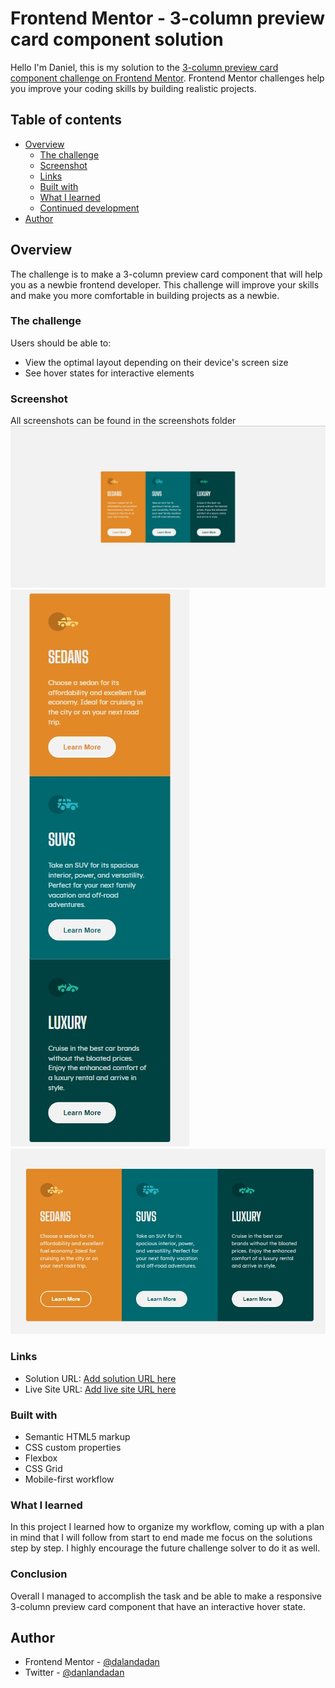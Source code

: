 # Frontend Mentor - 3-column preview card component solution

Hello I'm Daniel, this is my solution to the [3-column preview card component challenge on Frontend Mentor](https://www.frontendmentor.io/challenges/3column-preview-card-component-pH92eAR2-). Frontend Mentor challenges help you improve your coding skills by building realistic projects. 

## Table of contents

- [Overview](#overview)
  - [The challenge](#the-challenge)
  - [Screenshot](#screenshot)
  - [Links](#links)
  - [Built with](#built-with)
  - [What I learned](#what-i-learned)
  - [Continued development](#continued-development)
- [Author](#author)

## Overview

The challenge is to make a 3-column preview card component that will help you as a newbie frontend developer. This challenge will improve your skills and make you more comfortable in building projects as a newbie.

### The challenge

Users should be able to:

- View the optimal layout depending on their device's screen size
- See hover states for interactive elements

### Screenshot

All screenshots can be found in the screenshots folder
![](screenshots/desktop-screenshot.jpg)
![](screenshots/mobile-screenshot.jpg)
![](screenshots/on-click-screenshot.jpg)


### Links

- Solution URL: [Add solution URL here](https://your-solution-url.com)
- Live Site URL: [Add live site URL here](https://your-live-site-url.com)

### Built with

- Semantic HTML5 markup
- CSS custom properties
- Flexbox
- CSS Grid
- Mobile-first workflow

### What I learned

In this project I learned how to organize my workflow, coming up with a plan in mind that I will follow from start to end made me focus on the solutions step by step. I highly encourage the future challenge solver to do it as well.

### Conclusion

Overall I managed to accomplish the task and be able to make a responsive 3-column preview card component that have an interactive hover state. 

## Author

- Frontend Mentor - [@dalandadan](https://www.frontendmentor.io/profile/dalandadan)
- Twitter - [@danlandadan](https://www.twitter.com/danlandadan)
